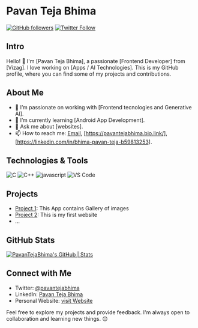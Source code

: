 # Pavan Teja Bhima

[![GitHub followers](https://img.shields.io/github/followers/your-username?label=Follow&style=social)](https://github.com/BhimaPavanTeja)
[![Twitter Follow](https://img.shields.io/twitter/follow/your-twitter-handle?style=social)](https://twitter.com/pavantejabhima)

## Intro

Hello! 👋 I'm [Pavan Teja Bhima], a passionate [Frontend Developer] from [Vizag]. I love working on [Apps / AI Technologies]. This is my GitHub profile, where you can find some of my projects and contributions.

## About Me

- 🔭 I’m passionate on working with [Frontend tecnologies and Generative AI].
- 🌱 I’m currently learning [Android App Development].
- 💬 Ask me about [websites].
- 📫 How to reach me: [Email](pavantejabhima@example.com), [https://pavantejabhima.bio.link/], [https://linkedin.com/in/bhima-pavan-teja-b59813253].

## Technologies & Tools

![C](https://img.shields.io/badge/-Tech1-333333?style=flat&logo=C)
![C++](https://img.shields.io/badge/-Tech2-333333?style=flat&logo=C++)
![javascript](https://img.shields.io/badge/-Tech3-333333?style=flat&logo=javascript)
![VS Code](https://img.shields.io/badge/-Tech3-333333?style=flat&logo=vs_code)

## Projects

- [Project 1](https://github.com/BhimaPavanTeja/Art-Space-App): This App contains Gallery of images
- [Project 2](https://github.com/BhimaPavanTeja/websites.git.io): This is my first website
- ...

## GitHub Stats

[![PavanTejaBhima's GitHub | Stats](https://stats.quine.sh/PavanTejaBhima/github?theme=dark)](https://quine.sh?utm_source=widgets&utm_campaign=PavanTejaBhima)


## Connect with Me

- Twitter: [@pavantejabhima](https://twitter.com/pavantejabhima)
- LinkedIn: [Pavan Teja Bhima](https://linkedin.com/in/bhima-pavan-teja-b59813253)
- Personal Website: [visit Website](https://pavantejabhima.bio.link/)

Feel free to explore my projects and provide feedback. I'm always open to collaboration and learning new things. 😊


<!---
BhimaPavanTeja/BhimaPavanTeja is a ✨ special ✨ repository because its `README.md` (this file) appears on your GitHub profile.
You can click the Preview link to take a look at your changes.
--->
